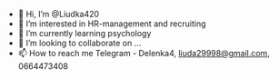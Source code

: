 - 👋 Hi, I’m @Liudka420
- 👀 I’m interested in HR-management and recruiting
- 🌱 I’m currently learning psychology
- 💞️ I’m looking to collaborate on ...
- 📫 How to reach me Telegram - Delenka4, liuda29998@gmail.com, 0664473408

<!---
Liudka420/Liudka420 is a ✨ special ✨ repository because its `README.md` (this file) appears on your GitHub profile.
You can click the Preview link to take a look at your changes.
--->

